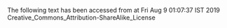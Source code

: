The following text has been accessed from at Fri Aug 9 01:07:37 IST 2019
Creative_Commons_Attribution-ShareAlike_License
